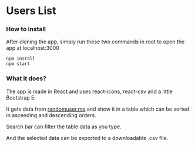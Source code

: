 # Users List

### How to install

After cloning the app, simply run these two commands in root to open the app at localhost:3000

```
npm install
npm start
```

### What it does?

The app is made in React and uses react-icons, react-csv and a little Bootstrap 5.

It gets data from [randomuser.me](randomuser.me) and show it in a table which can be sorted in ascending and descending orders.

Search bar can filter the table data as you type.

And the selected data can be exported to a downloadable .csv file.
